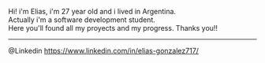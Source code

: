 Hi! i'm Elias, i'm 27 year old and i lived in Argentina. <br>
Actually i'm a software development student.<br>
Here you'll found all my proyects and my progress. Thanks you!!<hr>

@Linkedin https://www.linkedin.com/in/elias-gonzalez717/
